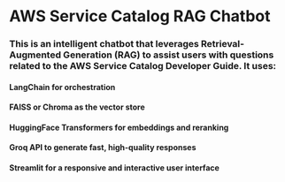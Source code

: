 # AWS Service Catalog RAG Chatbot
### This is an intelligent chatbot that leverages Retrieval-Augmented Generation (RAG) to assist users with questions related to the AWS Service Catalog Developer Guide. It uses:
#### LangChain for orchestration
#### FAISS or Chroma as the vector store
#### HuggingFace Transformers for embeddings and reranking
#### Groq API to generate fast, high-quality responses
#### Streamlit for a responsive and interactive user interface

